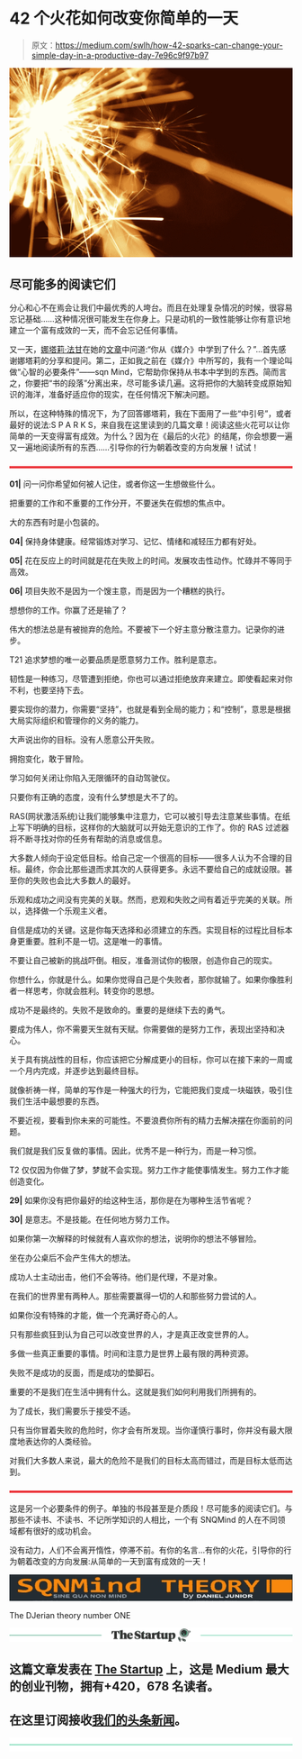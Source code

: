 # 42 个火花如何改变你简单的一天

> 原文：<https://medium.com/swlh/how-42-sparks-can-change-your-simple-day-in-a-productive-day-7e96c9f97b97>

![](img/4a1cb2f6f1e5448fda09d9f8a8595afe.png)

## 尽可能多的阅读它们

分心和心不在焉会让我们中最优秀的人垮台。而且在处理复杂情况的时候，很容易忘记基础……这种情况很可能发生在你身上。只是动机的一致性能够让你有意识地建立一个富有成效的一天，而不会忘记任何事情。

又一天，[娜塔莉·法甘](https://medium.com/u/29969368da99?source=post_page-----7e96c9f97b97--------------------------------)在她的[文章](https://link.medium.com/SFyCZRtj1T)中问道:“你从《媒介》中学到了什么？”...首先感谢娜塔莉的分享和提问。第二，正如我之前在《媒介》中所写的，我有一个理论叫做“心智的必要条件”——sqn Mind，它帮助你保持从书本中学到的东西。简而言之，你要把“书的段落”分离出来，尽可能多读几遍。这将把你的大脑转变成原始知识的海洋，准备好适应你的现实，在任何情况下解决问题。

所以，在这种特殊的情况下，为了回答娜塔莉，我在下面用了一些“中引号”，或者最好的说法:S P A R K S，来自我在这里读到的几篇文章！阅读这些火花可以让你简单的一天变得富有成效。为什么？因为在《最后的火花》的结尾，你会想要一遍又一遍地阅读所有的东西……引导你的行为朝着改变的方向发展！试试！

![](img/a9330f28d50595aa694c560474f9f767.png)

**01|** 问一问你希望如何被人记住，或者你这一生想做些什么。

把重要的工作和不重要的工作分开，不要迷失在假想的焦点中。

大的东西有时是小包装的。

**04|** 保持身体健康。经常锻炼对学习、记忆、情绪和减轻压力都有好处。

**05|** 花在反应上的时间就是花在失败上的时间。发展攻击性动作。忙碌并不等同于高效。

**06|** 项目失败不是因为一个馊主意，而是因为一个糟糕的执行。

想想你的工作。你赢了还是输了？

伟大的想法总是有被抛弃的危险。不要被下一个好主意分散注意力。记录你的进步。

T21 追求梦想的唯一必要品质是愿意努力工作。胜利是意志。

韧性是一种练习，尽管遭到拒绝，你也可以通过拒绝放弃来建立。即使看起来对你不利，也要坚持下去。

要实现你的潜力，你需要“坚持”，也就是看到全局的能力；和“控制”，意思是根据大局实际组织和管理你的义务的能力。

大声说出你的目标。没有人愿意公开失败。

拥抱变化，敢于冒险。

学习如何关闭让你陷入无限循环的自动驾驶仪。

只要你有正确的态度，没有什么梦想是大不了的。

RAS(网状激活系统)让我们能够集中注意力，它可以被引导去注意某些事情。在纸上写下明确的目标，这样你的大脑就可以开始无意识的工作了。你的 RAS 过滤器将不断寻找对你的任务有帮助的消息或信息。

大多数人倾向于设定低目标。给自己定一个很高的目标——很多人认为不合理的目标。最终，你会比那些退而求其次的人获得更多。永远不要给自己的成就设限。甚至你的失败也会比大多数人的最好。

乐观和成功之间没有完美的关联。然而，悲观和失败之间有着近乎完美的关联。所以，选择做一个乐观主义者。

自信是成功的关键。这是你每天选择和必须建立的东西。实现目标的过程比目标本身更重要。胜利不是一切。这是唯一的事情。

不要让自己被新的挑战吓倒。相反，准备测试你的极限，创造你自己的现实。

你想什么，你就是什么。如果你觉得自己是个失败者，那你就输了。如果你像胜利者一样思考，你就会胜利。转变你的思想。

成功不是最终的。失败不是致命的。重要的是继续下去的勇气。

要成为伟人，你不需要天生就有天赋。你需要做的是努力工作，表现出坚持和决心。

关于具有挑战性的目标，你应该把它分解成更小的目标，你可以在接下来的一周或一个月内完成，并逐步达到最终目标。

就像祈祷一样，简单的写作是一种强大的行为，它能把我们变成一块磁铁，吸引住我们生活中最想要的东西。

不要近视，要看到你未来的可能性。不要浪费你所有的精力去解决摆在你面前的问题。

我们就是我们反复做的事情。因此，优秀不是一种行为，而是一种习惯。

T2 仅仅因为你做了梦，梦就不会实现。努力工作才能使事情发生。努力工作才能创造变化。

**29|** 如果你没有把你最好的给这种生活，那你是在为哪种生活节省呢？

**30|** 是意志。不是技能。在任何地方努力工作。

如果你第一次解释的时候就有人喜欢你的想法，说明你的想法不够冒险。

坐在办公桌后不会产生伟大的想法。

成功人士主动出击，他们不会等待。他们是代理，不是对象。

在我们的世界里有两种人。那些需要赢得一切的人和那些努力尝试的人。

如果你没有特殊的才能，做一个充满好奇心的人。

只有那些疯狂到认为自己可以改变世界的人，才是真正改变世界的人。

多做一些真正重要的事情。时间和注意力是世界上最有限的两种资源。

失败不是成功的反面，而是成功的垫脚石。

重要的不是我们在生活中拥有什么。这就是我们如何利用我们所拥有的。

为了成长，我们需要乐于接受不适。

只有当你冒着失败的危险时，你才会有所发现。当你谨慎行事时，你并没有最大限度地表达你的人类经验。

对我们大多数人来说，最大的危险不是我们的目标太高而错过，而是目标太低而达到。

![](img/a9330f28d50595aa694c560474f9f767.png)

这是另一个必要条件的例子。单独的书段甚至是介质段！尽可能多的阅读它们。与那些不读书、不读书、不记所学知识的人相比，一个有 SNQMind 的人在不同领域都有很好的成功机会。

没有动力，人们不会离开惰性，停滞不前。有你的名言…有你的火花，引导你的行为朝着改变的方向发展:从简单的一天到富有成效的一天！

![](img/a4c9c61acca1f223b9cb69de9574205e.png)

The DJerian theory number ONE

[![](img/308a8d84fb9b2fab43d66c117fcc4bb4.png)](https://medium.com/swlh)

## 这篇文章发表在 [The Startup](https://medium.com/swlh) 上，这是 Medium 最大的创业刊物，拥有+420，678 名读者。

## 在这里订阅接收[我们的头条新闻](https://growthsupply.com/the-startup-newsletter/)。

[![](img/b0164736ea17a63403e660de5dedf91a.png)](https://medium.com/swlh)